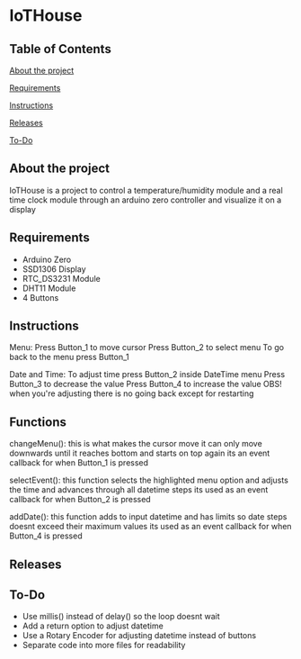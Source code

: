 # IoTHouse

## Table of Contents
[About the project](#about-the-project)

[Requirements](#requirements)

[Instructions](#instructions)

[Releases](#releases)

[To-Do](#to-do)

## About the project
IoTHouse is a project to control a temperature/humidity module 
and a real time clock module through an arduino zero controller and visualize it on a display

## Requirements
<ul>
  <li>Arduino Zero</li>
  <li>SSD1306 Display</li>
  <li>RTC_DS3231 Module</li>
  <li>DHT11 Module</li>
  <li>4 Buttons</li>
 </ul>

## Instructions
Menu:
Press Button_1 to move cursor
Press Button_2 to select menu
To go back to the menu press Button_1

Date and Time:
To adjust time press Button_2 inside DateTime menu
Press Button_3 to decrease the value
Press Button_4 to increase the value
OBS! when you're adjusting there is no going back except for restarting

## Functions
changeMenu():
this is what makes the cursor move it can only move downwards 
until it reaches bottom and starts on top again
its an event callback for when Button_1 is pressed

selectEvent():
this function selects the highlighted menu option 
and adjusts the time and advances through all datetime steps
its used as an event callback for when Button_2 is pressed

addDate():
this function adds to input datetime and has limits 
so date steps doesnt exceed their maximum values
its used as an event callback for when Button_4 is pressed

## Releases

## To-Do
<ul>
  <li>Use millis() instead of delay() so the loop doesnt wait</li>
  <li>Add a return option to adjust datetime</li>
  <li>Use a Rotary Encoder for adjusting datetime instead of buttons</li>
  <li>Separate code into more files for readability</li>
 </ul>

